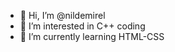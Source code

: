 - 👋 Hi, I’m @nildemirel
- 👀 I’m interested in C++ coding
- 🌱 I’m currently learning HTML-CSS


<!---
nildemirel/nildemirel is a ✨ special ✨ repository because its `README.md` (this file) appears on your GitHub profile.
You can click the Preview link to take a look at your changes.
--->
